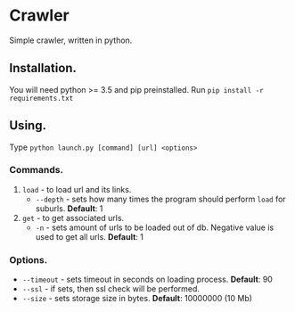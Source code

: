 # Crawler
Simple crawler, written in python.
## Installation.
You will need python >= 3.5 and pip preinstalled.
Run `pip install -r requirements.txt`

## Using.
Type `python launch.py [command] [url] <options>`

### Commands.
1. `load` - to load url and its links.
   - `--depth` - sets how many times the program should perform `load` for suburls. __Default__: 1
2. `get` - to get associated urls.
   - `-n` - sets amount of urls to be loaded out of db. Negative value is used to get all urls. __Default__: 1
### Options.
- `--timeout` - sets timeout in seconds on loading process. __Default__: 90
- `--ssl` - if sets, then ssl check will be performed.
- `--size` - sets storage size in bytes. __Default__: 10000000 (10 Mb)
